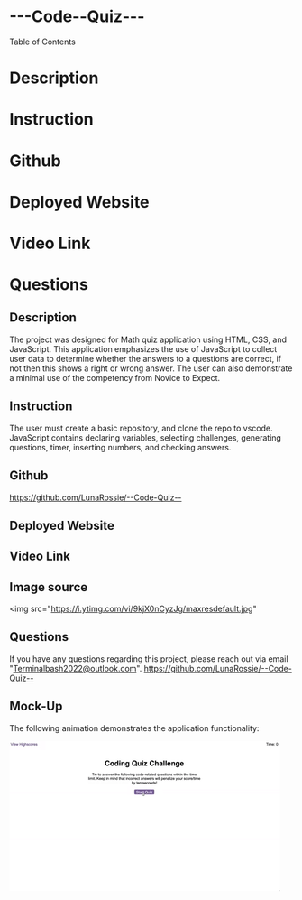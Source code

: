 # ---Code--Quiz---


Table of Contents
# Description
# Instruction
# Github 
# Deployed Website
# Video Link
# Questions

## Description

The project was designed for Math quiz application using HTML, CSS, and JavaScript. This application emphasizes the use of JavaScript to collect user data to determine whether the answers to a questions are correct, if not then this shows a right or wrong answer. The user can also demonstrate a minimal use of the competency from Novice to Expect.

## Instruction

The user must create a basic repository, and clone the repo to vscode. JavaScript contains declaring variables, selecting challenges, generating questions, timer, inserting numbers, and checking answers.

## Github

https://github.com/LunaRossie/--Code-Quiz--

## Deployed Website


## Video Link



## Image source

 <img src="https://i.ytimg.com/vi/9kjX0nCyzJg/maxresdefault.jpg"
 


 ## Questions

If you have any questions regarding this project, please reach out via email "Terminalbash2022@outlook.com". https://github.com/LunaRossie/--Code-Quiz--


## Mock-Up

The following animation demonstrates the application functionality:

![A user clicks through an interactive coding quiz, then enters initials to save the high score before resetting and starting over.](./Assets/04-web-apis-homework-demo.gif)